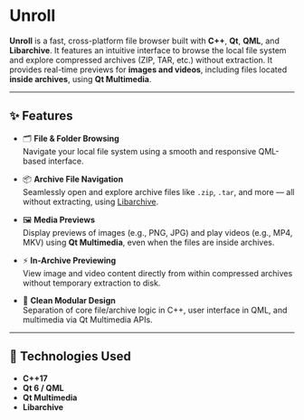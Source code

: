 # Unroll

**Unroll** is a fast, cross-platform file browser built with **C++**, **Qt**, **QML**, and **Libarchive**. It features an intuitive interface to browse the local file system and explore compressed archives (ZIP, TAR, etc.) without extraction. It provides real-time previews for **images and videos**, including files located **inside archives**, using **Qt Multimedia**.

---

## ✨ Features

- 🗂 **File & Folder Browsing**  
  Navigate your local file system using a smooth and responsive QML-based interface.

- 📦 **Archive File Navigation**  
  Seamlessly open and explore archive files like `.zip`, `.tar`, and more — all without extracting, using [Libarchive](https://www.libarchive.org/).

- 🖼️ **Media Previews**  
  Display previews of images (e.g., PNG, JPG) and play videos (e.g., MP4, MKV) using **Qt Multimedia**, even when the files are inside archives.

- ⚡ **In-Archive Previewing**  
  View image and video content directly from within compressed archives without temporary extraction to disk.

- 🧩 **Clean Modular Design**  
  Separation of core file/archive logic in C++, user interface in QML, and multimedia via Qt Multimedia APIs.

---

## 🔧 Technologies Used

- **C++17**
- **Qt 6 / QML**
- **Qt Multimedia**
- **Libarchive**